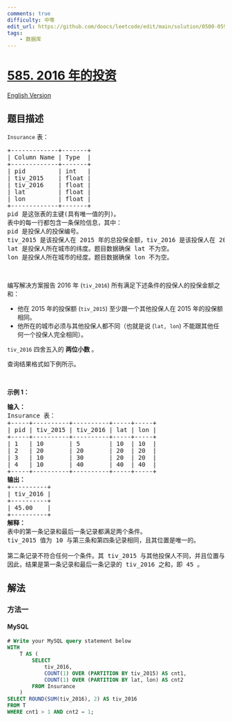 ```yaml
---
comments: true
difficulty: 中等
edit_url: https://github.com/doocs/leetcode/edit/main/solution/0500-0599/0585.Investments%20in%202016/README.md
tags:
    - 数据库
---
```


<!-- problem:start -->

# [585. 2016 年的投资](https://leetcode.cn/problems/investments-in-2016)

[English Version](/solution/0500-0599/0585.Investments%20in%202016/README_EN.md)

## 题目描述

<!-- description:start -->

<p><code>Insurance</code> 表：</p>

<div class="original__bRMd">
<div>
<pre>
+-------------+-------+
| Column Name | Type  |
+-------------+-------+
| pid         | int   |
| tiv_2015    | float |
| tiv_2016    | float |
| lat         | float |
| lon         | float |
+-------------+-------+
pid 是这张表的主键(具有唯一值的列)。
表中的每一行都包含一条保险信息，其中：
pid 是投保人的投保编号。
tiv_2015 是该投保人在 2015 年的总投保金额，tiv_2016 是该投保人在 2016 年的总投保金额。
lat 是投保人所在城市的纬度。题目数据确保 lat 不为空。
lon 是投保人所在城市的经度。题目数据确保 lon 不为空。</pre>

<p>&nbsp;</p>

<p>编写解决方案报告 2016 年 (<code>tiv_2016</code>) 所有满足下述条件的投保人的投保金额之和：</p>

<ul>
	<li>他在 2015 年的投保额&nbsp;(<code>tiv_2015</code>) 至少跟一个其他投保人在 2015 年的投保额相同。</li>
	<li>他所在的城市必须与其他投保人都不同（也就是说&nbsp;(<code>lat, lon</code>) 不能跟其他任何一个投保人完全相同）。</li>
</ul>

<p><code>tiv_2016</code> 四舍五入的 <strong>两位小数</strong> 。</p>

<p>查询结果格式如下例所示。</p>

<p>&nbsp;</p>

<p><strong class="example">示例 1：</strong></p>

<pre>
<strong>输入：</strong>
Insurance 表：
+-----+----------+----------+-----+-----+
| pid | tiv_2015 | tiv_2016 | lat | lon |
+-----+----------+----------+-----+-----+
| 1   | 10       | 5        | 10  | 10  |
| 2   | 20       | 20       | 20  | 20  |
| 3   | 10       | 30       | 20  | 20  |
| 4   | 10       | 40       | 40  | 40  |
+-----+----------+----------+-----+-----+
<strong>输出：</strong>
+----------+
| tiv_2016 |
+----------+
| 45.00    |
+----------+
<strong>解释：
</strong>表中的第一条记录和最后一条记录都满足两个条件。
tiv_2015 值为 10 与第三条和第四条记录相同，且其位置是唯一的。

第二条记录不符合任何一个条件。其 tiv_2015 与其他投保人不同，并且位置与第三条记录相同，这也导致了第三条记录不符合题目要求。
因此，结果是第一条记录和最后一条记录的 tiv_2016 之和，即 45 。</pre>
</div>
</div>

<!-- description:end -->

## 解法

<!-- solution:start -->

### 方法一

<!-- tabs:start -->

#### MySQL

```sql
# Write your MySQL query statement below
WITH
    T AS (
        SELECT
            tiv_2016,
            COUNT(1) OVER (PARTITION BY tiv_2015) AS cnt1,
            COUNT(1) OVER (PARTITION BY lat, lon) AS cnt2
        FROM Insurance
    )
SELECT ROUND(SUM(tiv_2016), 2) AS tiv_2016
FROM T
WHERE cnt1 > 1 AND cnt2 = 1;
```

<!-- tabs:end -->

<!-- solution:end -->

<!-- problem:end -->
